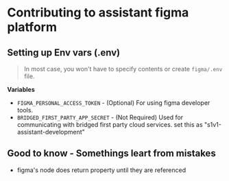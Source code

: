 # Contributing to assistant figma platform

## Setting up Env vars (.env)
> In most case, you won't have to specify contents or create `figma/.env` file.

**Variables**
- `FIGMA_PERSONAL_ACCESS_TOKEN` - (Optional) For using figma developer tools.
- `BRIDGED_FIRST_PARTY_APP_SECRET` - (Not Required) Used for communicating with bridged first party cloud services. set this as "s1v1-assistant-development"


## Good to know - Somethings leart from mistakes

- figma's node does return property until they are referenced
